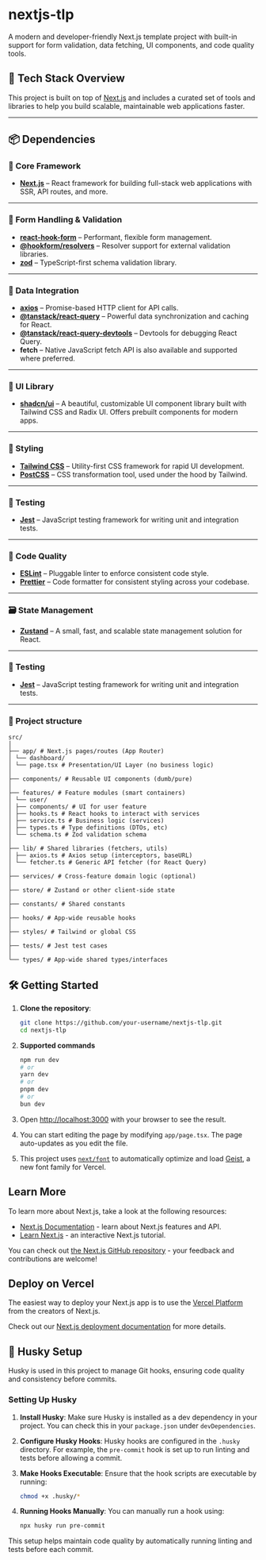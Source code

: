 # nextjs-tlp

A modern and developer-friendly Next.js template project with built-in support for form validation, data fetching, UI components, and code quality tools.

## 🚀 Tech Stack Overview

This project is built on top of [Next.js](https://nextjs.org/) and includes a curated set of tools and libraries to help you build scalable, maintainable web applications faster.

---

## 📦 Dependencies

### 🧠 Core Framework

- **[Next.js](https://nextjs.org/)** – React framework for building full-stack web applications with SSR, API routes, and more.

---

### 📄 Form Handling & Validation

- **[react-hook-form](https://react-hook-form.com/)** – Performant, flexible form management.
- **[@hookform/resolvers](https://github.com/react-hook-form/resolvers)** – Resolver support for external validation libraries.
- **[zod](https://zod.dev/)** – TypeScript-first schema validation library.

---

### 🔄 Data Integration

- **[axios](https://axios-http.com/)** – Promise-based HTTP client for API calls.
- **[@tanstack/react-query](https://tanstack.com/query/v4)** – Powerful data synchronization and caching for React.
- **[@tanstack/react-query-devtools](https://tanstack.com/query/v4/docs/devtools)** – Devtools for debugging React Query.
- **fetch** – Native JavaScript fetch API is also available and supported where preferred.

---

### 🎨 UI Library

- **[shadcn/ui](https://ui.shadcn.com/)** – A beautiful, customizable UI component library built with Tailwind CSS and Radix UI. Offers prebuilt components for modern apps.

---

### 💅 Styling

- **[Tailwind CSS](https://tailwindcss.com/)** – Utility-first CSS framework for rapid UI development.
- **[PostCSS](https://postcss.org/)** – CSS transformation tool, used under the hood by Tailwind.

---

### 🧪 Testing

- **[Jest](https://jestjs.io/)** – JavaScript testing framework for writing unit and integration tests.

---

### 🧹 Code Quality

- **[ESLint](https://eslint.org/)** – Pluggable linter to enforce consistent code style.
- **[Prettier](https://prettier.io/)** – Code formatter for consistent styling across your codebase.

---

### 🗃️ State Management

- **[Zustand](https://github.com/pmndrs/zustand)** – A small, fast, and scalable state management solution for React.

---

### 🧪 Testing

- **[Jest](https://jestjs.io/)** – JavaScript testing framework for writing unit and integration tests.

---

### 🧱 Project structure

```
src/
│
├── app/ # Next.js pages/routes (App Router)
│ └── dashboard/
│ └── page.tsx # Presentation/UI Layer (no business logic)
│
├── components/ # Reusable UI components (dumb/pure)
│
├── features/ # Feature modules (smart containers)
│ └── user/
│ ├── components/ # UI for user feature
│ ├── hooks.ts # React hooks to interact with services
│ ├── service.ts # Business logic (services)
│ ├── types.ts # Type definitions (DTOs, etc)
│ └── schema.ts # Zod validation schema
│
├── lib/ # Shared libraries (fetchers, utils)
│ ├── axios.ts # Axios setup (interceptors, baseURL)
│ └── fetcher.ts # Generic API fetcher (for React Query)
│
├── services/ # Cross-feature domain logic (optional)
│
├── store/ # Zustand or other client-side state
│
├── constants/ # Shared constants
│
├── hooks/ # App-wide reusable hooks
│
├── styles/ # Tailwind or global CSS
│
├── tests/ # Jest test cases
│
└── types/ # App-wide shared types/interfaces
```

## 🛠️ Getting Started

1. **Clone the repository**:

   ```bash
   git clone https://github.com/your-username/nextjs-tlp.git
   cd nextjs-tlp
   ```

2. **Supported commands**

   ```bash
   npm run dev
   # or
   yarn dev
   # or
   pnpm dev
   # or
   bun dev
   ```

3. Open [http://localhost:3000](http://localhost:3000) with your browser to see the result.

4. You can start editing the page by modifying `app/page.tsx`. The page auto-updates as you edit the file.

5. This project uses [`next/font`](https://nextjs.org/docs/app/building-your-application/optimizing/fonts) to automatically optimize and load [Geist](https://vercel.com/font), a new font family for Vercel.

## Learn More

To learn more about Next.js, take a look at the following resources:

- [Next.js Documentation](https://nextjs.org/docs) - learn about Next.js features and API.
- [Learn Next.js](https://nextjs.org/learn) - an interactive Next.js tutorial.

You can check out [the Next.js GitHub repository](https://github.com/vercel/next.js) - your feedback and contributions are welcome!

## Deploy on Vercel

The easiest way to deploy your Next.js app is to use the [Vercel Platform](https://vercel.com/new?utm_medium=default-template&filter=next.js&utm_source=create-next-app&utm_campaign=create-next-app-readme) from the creators of Next.js.

Check out our [Next.js deployment documentation](https://nextjs.org/docs/app/building-your-application/deploying) for more details.

## 🐶 Husky Setup

Husky is used in this project to manage Git hooks, ensuring code quality and consistency before commits.

### Setting Up Husky

1. **Install Husky**:
   Make sure Husky is installed as a dev dependency in your project. You can check this in your `package.json` under `devDependencies`.

2. **Configure Husky Hooks**:
   Husky hooks are configured in the `.husky` directory. For example, the `pre-commit` hook is set up to run linting and tests before allowing a commit.

3. **Make Hooks Executable**:
   Ensure that the hook scripts are executable by running:

   ```bash
   chmod +x .husky/*
   ```

4. **Running Hooks Manually**:
   You can manually run a hook using:
   ```bash
   npx husky run pre-commit
   ```

This setup helps maintain code quality by automatically running linting and tests before each commit.
